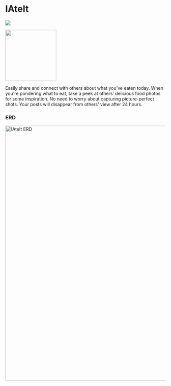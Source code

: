 # IAteIt

<img src="https://github.com/Bnomad-space/IAteIt/assets/103012157/3c13deac-01e7-4fc7-bc13-53ac33908d99">

[<img width="160" src="https://github.com/Bnomad-space/IAteIt/assets/103012157/d26f979d-e4a1-4617-b89f-435cd9f273c6">](https://apps.apple.com/kr/app/i-ate-it/id6456377313)

Easily share and connect with others about what you’ve eaten today. When you're pondering what to eat, take a peek at others’ delicious food photos for some inspiration. No need to worry about capturing picture-perfect shots. Your posts will disappear from others' view after 24 hours.

### ERD
<img width="800" alt="IAteIt ERD" src="https://github.com/Bnomad-space/IAteIt-Server/assets/72736657/7b0c9225-b777-4516-89ea-bd7ff8f00dc0">
